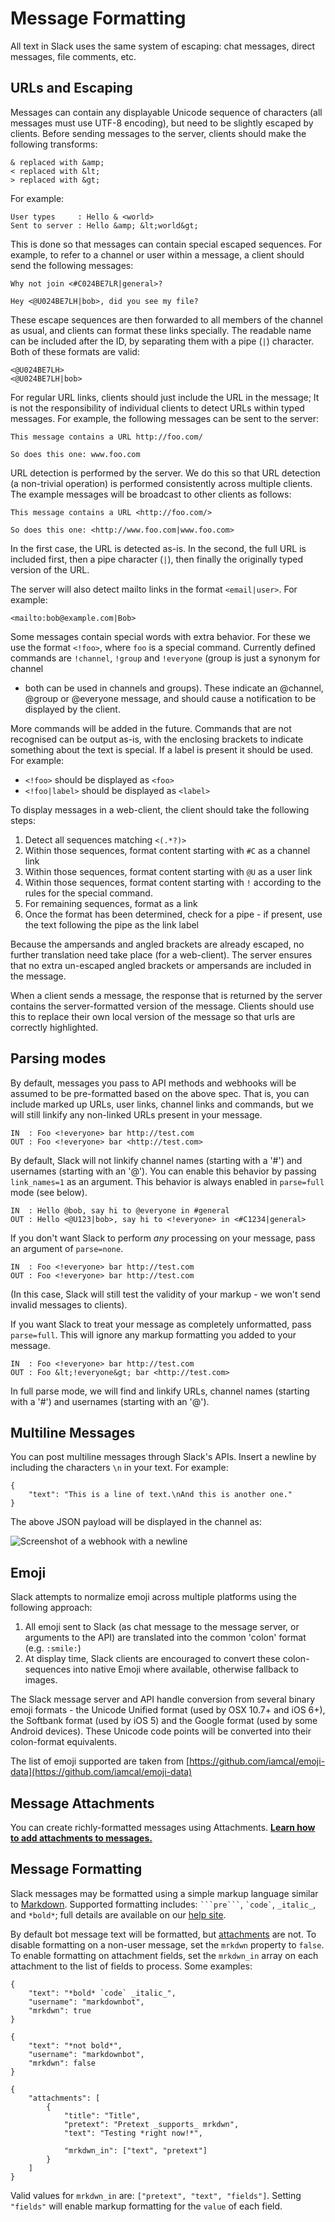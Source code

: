 # Message Formatting

All text in Slack uses the same system of escaping: chat messages, direct messages, file comments, etc.


## URLs and Escaping

Messages can contain any displayable Unicode sequence of characters (all messages must use UTF-8 encoding), 
but need to be slightly escaped by clients. Before sending messages to the server, clients should make the
following transforms:

    & replaced with &amp;
    < replaced with &lt;
    > replaced with &gt;

For example:

    User types     : Hello & <world>
    Sent to server : Hello &amp; &lt;world&gt;

This is done so that messages can contain special escaped sequences. For example, to refer to a channel or
user within a message, a client should send the following messages:

    Why not join <#C024BE7LR|general>?

    Hey <@U024BE7LH|bob>, did you see my file?

These escape sequences are then forwarded to all members of the channel as usual, and clients can format
these links specially. The readable name can be included after the ID, by separating them with a pipe (`|`) 
character. Both of these formats are valid:

    <@U024BE7LH>
    <@U024BE7LH|bob>

For regular URL links, clients should just include the URL in the message; It is not the responsibility of 
individual clients to detect URLs within typed messages. For example, the following messages can be sent 
to the server:

    This message contains a URL http://foo.com/

    So does this one: www.foo.com

URL detection is performed by the server. We do this so that URL detection (a non-trivial operation) is
performed consistently across multiple clients. The example messages will be broadcast to other clients 
as follows:

    This message contains a URL <http://foo.com/>

    So does this one: <http://www.foo.com|www.foo.com>

In the first case, the URL is detected as-is. In the second, the full URL is included first, then a pipe 
character (`|`), then finally the originally typed version of the URL.

The server will also detect mailto links in the format `<email|user>`.  For example:

    <mailto:bob@example.com|Bob>

Some messages contain special words with extra behavior. For these we use the
format `<!foo>`, where `foo` is a special command. Currently defined commands
are `!channel`, `!group` and `!everyone` (group is just a synonym for channel
- both can be used in channels and groups). These indicate an @channel, @group
or @everyone message, and should cause a notification to be displayed by the
client.

More commands will be added in the future. Commands that are not recognised
can be output as-is, with the enclosing brackets to indicate something about
the text is special. If a label is present it should be used. For example:

 * `<!foo>` should be displayed as `<foo>`
 * `<!foo|label>` should be displayed as `<label>`

To display messages in a web-client, the client should take the following
steps:

1.  Detect all sequences matching `<(.*?)>`
2.  Within those sequences, format content starting with `#C` as a channel link
3.  Within those sequences, format content starting with `@U` as a user link
4.  Within those sequences, format content starting with `!` according to the rules for the special command.
5.  For remaining sequences, format as a link
6.  Once the format has been determined, check for a pipe - if present, use the text following the pipe as the link label

Because the ampersands and angled brackets are already escaped, no further translation need take place 
(for a web-client). The server ensures that no extra un-escaped angled brackets or ampersands are 
included in the message.

When a client sends a message, the response that is returned by the server contains the server-formatted
version of the message. Clients should use this to replace their own local version of the message so that
urls are correctly highlighted.


## Parsing modes

By default, messages you pass to API methods and webhooks will be assumed to be pre-formatted based on
the above spec. That is, you can include marked up URLs, user links, channel links and commands, but 
we will still linkify any non-linked URLs present in your message.

    IN  : Foo <!everyone> bar http://test.com
    OUT : Foo <!everyone> bar <http://test.com>

By default, Slack will not linkify channel names (starting with a '#') and usernames (starting with
an '@'). You can enable this behavior by passing `link_names=1` as an argument. This behavior is always 
enabled in `parse=full` mode (see below).

    IN  : Hello @bob, say hi to @everyone in #general
    OUT : Hello <@U123|bob>, say hi to <!everyone> in <#C1234|general>

If you don't want Slack to perform _any_ processing on your message, pass an argument of `parse=none`.

    IN  : Foo <!everyone> bar http://test.com
    OUT : Foo <!everyone> bar http://test.com

(In this case, Slack will still test the validity of your markup - we won't send invalid messages to clients).

If you want Slack to treat your message as completely unformatted, pass `parse=full`. This will ignore 
any markup formatting you added to your message.

    IN  : Foo <!everyone> bar http://test.com
    OUT : Foo &lt;!everyone&gt; bar <http://test.com>

In full parse mode, we will find and linkify URLs, channel names (starting with a '#') and usernames (starting 
with an '@').


## Multiline Messages

You can post multiline messages through Slack's APIs. Insert a newline by including the characters `\n` in your text. For example:

    {
        "text": "This is a line of text.\nAnd this is another one."
    }

The above JSON payload will be displayed in the channel as:

![Screenshot of a webhook with a newline](/img/api/incoming_simple.png)

## Emoji

Slack attempts to normalize emoji across multiple platforms using the following approach:

1. All emoji sent to Slack (as chat message to the message server, or arguments to the API) are translated into
   the common 'colon' format (e.g. `:smile:`)
2. At display time, Slack clients are encouraged to convert these colon-sequences into native Emoji where available,
   otherwise fallback to images.

The Slack message server and API handle conversion from several binary emoji formats - the Unicode Unified format
(used by OSX 10.7+ and iOS 6+), the Softbank format (used by iOS 5) and the Google format (used by some Android
devices). These Unicode code points will be converted into their colon-format equivalents.

The list of emoji supported are taken from [https://github.com/iamcal/emoji-data](https://github.com/iamcal/emoji-data)


## Message Attachments

You can create richly-formatted messages using Attachments. **[Learn how to add attachments to messages.](/docs/attachments)**


## Message Formatting

Slack messages may be formatted using a simple markup language similar to [Markdown](https://daringfireball.net/projects/markdown/). Supported formatting includes: `` ```pre``` ``, `` `code` ``, `_italic_`, and `*bold*`; full details are available on our [help site](https://slack.zendesk.com/hc/en-us/articles/202288908-How-can-I-add-formatting-to-my-messages-).

By default bot message text will be formatted, but [attachments](/docs/attachments) are not. To disable formatting on a non-user message, set the `mrkdwn` property to `false`. To enable formatting on attachment fields, set the `mrkdwn_in` array on each attachment to the list of fields to process. Some examples:

    {
        "text": "*bold* `code` _italic_",
        "username": "markdownbot",
        "mrkdwn": true
    }

    {
        "text": "*not bold*",
        "username": "markdownbot",
        "mrkdwn": false
    }

    {
        "attachments": [
            {
                "title": "Title",
                "pretext": "Pretext _supports_ mrkdwn",
                "text": "Testing *right now!*",

                "mrkdwn_in": ["text", "pretext"]
            }
        ]
    }

Valid values for `mrkdwn_in` are: `["pretext", "text", "fields"]`. Setting `"fields"` will enable markup formatting for the `value` of each field.
